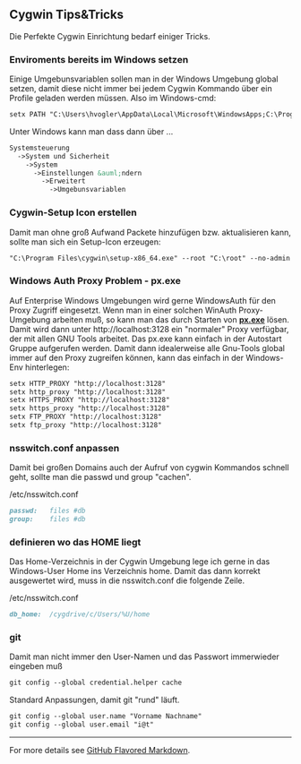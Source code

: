## Cygwin Tips&Tricks

Die Perfekte Cygwin Einrichtung bedarf einiger Tricks.

### Enviroments bereits im Windows setzen

Einige Umgebunsvariablen sollen man in der Windows Umgebung global
setzen, damit diese nicht immer bei jedem Cygwin Kommando &uuml;ber
ein Profile geladen werden m&uuml;ssen.
Also im Windows-cmd:
```markdown
setx PATH "C:\Users\hvogler\AppData\Local\Microsoft\WindowsApps;C:\Program Files\Tools"
```
Unter Windows kann man dass dann &uuml;ber ...
```markdown
Systemsteuerung
  ->System und Sicherheit
    ->System
      ->Einstellungen &auml;ndern
        ->Erweitert
          ->Umgebunsvariablen
```

### Cygwin-Setup Icon erstellen

Damit man ohne gro&szlig; Aufwand Packete hinzuf&uuml;gen bzw. aktualisieren
kann, sollte man sich ein Setup-Icon erzeugen:
```markdown
"C:\Program Files\cygwin\setup-x86_64.exe" --root "C:\root" --no-admin -n -N  -l "C:\Program Files\cygwin"
```


### Windows Auth Proxy Problem - px.exe

Auf Enterprise Windows Umgebungen wird gerne WindowsAuth f&uuml;r den
Proxy Zugriff eingesetzt.
Wenn man in einer solchen WinAuth Proxy-Umgebung arbeiten mu&szlig;, 
so kann man das durch Starten von **[px.exe](https://github.com/genotrance/px)**
l&ouml;sen. Damit wird dann unter http://localhost:3128 ein "normaler"
Proxy verf&uuml;gbar, der mit allen GNU Tools arbeitet.
Das px.exe kann einfach in der Autostart Gruppe aufgerufen werden.
Damit dann idealerweise alle Gnu-Tools global immer auf den Proxy
zugreifen k&ouml;nnen, kann das einfach in der Windows-Env hinterlegen:

```markdown
setx HTTP_PROXY "http://localhost:3128"
setx http_proxy "http://localhost:3128"
setx HTTPS_PROXY "http://localhost:3128"
setx https_proxy "http://localhost:3128"
setx FTP_PROXY "http://localhost:3128"
setx ftp_proxy "http://localhost:3128"
```

### nsswitch.conf anpassen

Damit bei gro&szlig;en Domains auch der Aufruf von cygwin Kommandos
schnell geht, sollte man die passwd und group "cachen".

/etc/nsswitch.conf
```markdown
passwd:   files #db
group:    files #db
```

### definieren wo das HOME liegt

Das Home-Verzeichnis in der Cygwin Umgebung lege ich gerne
in das Windows-User Home ins Verzeichnis home. Damit das dann
korrekt ausgewertet wird, muss in die nsswitch.conf die folgende
Zeile.

/etc/nsswitch.conf
```markdown
db_home:  /cygdrive/c/Users/%U/home
```


### git 


Damit man nicht immer den User-Namen und das Passwort immerwieder
eingeben mu&szlig;
```markdown
git config --global credential.helper cache
```

Standard Anpassungen, damit git "rund" l&auml;uft.
```markdown
git config --global user.name "Vorname Nachname"
git config --global user.email "i@t"
```




<hr>

For more details see [GitHub Flavored Markdown](https://guides.github.com/features/mastering-markdown/).

